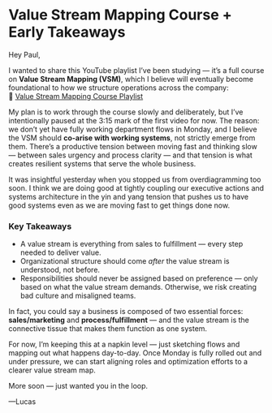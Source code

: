 # Value Stream Mapping Course + Early Takeaways

Hey Paul,

I wanted to share this YouTube playlist I’ve been studying — it’s a full course on **Value Stream Mapping (VSM)**, which I believe will eventually become foundational to how we structure operations across the company:  
🔗 [Value Stream Mapping Course Playlist](https://www.youtube.com/watch?v=7wD7R6x3Pv4&list=PLdmhb1dVRHYsUxtSqZN3bAajeWWSg9_VQ)

My plan is to work through the course slowly and deliberately, but I’ve intentionally paused at the 3:15 mark of the first video for now. The reason: we don’t yet have fully working department flows in Monday, and I believe the VSM should **co-arise with working systems**, not strictly emerge from them. There’s a productive tension between moving fast and thinking slow — between sales urgency and process clarity — and that tension is what creates resilient systems that serve the whole business.

It was insightful yesterday when you stopped us from overdiagramming too soon. I think we are doing good at tightly coupling our executive actions and systems architecture in the yin and yang tension that pushes us to have good systems even as we are moving fast to get things done now.

### Key Takeaways
- A value stream is everything from sales to fulfillment — every step needed to deliver value.
- Organizational structure should come *after* the value stream is understood, not before.
- Responsibilities should never be assigned based on preference — only based on what the value stream demands. Otherwise, we risk creating bad culture and misaligned teams.

In fact, you could say a business is composed of two essential forces: **sales/marketing** and **process/fulfillment** — and the value stream is the connective tissue that makes them function as one system.

For now, I’m keeping this at a napkin level — just sketching flows and mapping out what happens day-to-day. Once Monday is fully rolled out and under pressure, we can start aligning roles and optimization efforts to a clearer value stream map.

More soon — just wanted you in the loop.

—Lucas
